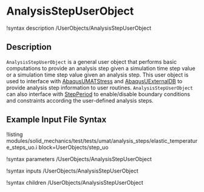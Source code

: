 # AnalysisStepUserObject

!syntax description /UserObjects/AnalysisStepUserObject

## Description

`AnalysisStepUserObject` is a general user object that performs basic computations to provide an
analysis step given a simulation time step value or a simulation time step value given an
analysis step. This user object is used to interface with [AbaqusUMATStress](/AbaqusUMATStress.md)
and [AbaqusUExternalDB](/AbaqusUExternalDB.md) to provide analysis step information to user routines.
`AnalysisStepUserObject` can also interface with [StepPeriod](/StepPeriod.md) to enable/disable
boundary conditions and constraints according the user-defined analysis steps.


## Example Input File Syntax

!listing modules/solid_mechanics/test/tests/umat/analysis_steps/elastic_temperature_steps_uo.i block=UserObjects/step_uo

!syntax parameters /UserObjects/AnalysisStepUserObject

!syntax inputs /UserObjects/AnalysisStepUserObject

!syntax children /UserObjects/AnalysisStepUserObject
